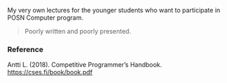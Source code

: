 My very own lectures for the younger students who want to participate in POSN Computer program.

> Poorly written and poorly presented.

### Reference
Antti L. (2018). Competitive Programmer’s Handbook.
https://cses.fi/book/book.pdf
